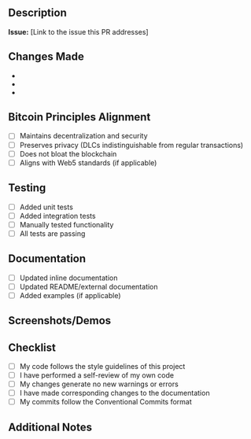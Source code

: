 <!-- Pull Request Template for Anya Organization Repositories -->

## Description

**Issue:** [Link to the issue this PR addresses]

<!-- Provide a clear and concise description of what this PR accomplishes -->

## Changes Made

<!-- List the specific changes made in this PR -->
- 
- 
- 

## Bitcoin Principles Alignment

<!-- Explain how your changes align with our Bitcoin principles -->
- [ ] Maintains decentralization and security
- [ ] Preserves privacy (DLCs indistinguishable from regular transactions)
- [ ] Does not bloat the blockchain
- [ ] Aligns with Web5 standards (if applicable)

## Testing

<!-- Describe the testing you've performed -->
- [ ] Added unit tests
- [ ] Added integration tests
- [ ] Manually tested functionality
- [ ] All tests are passing

## Documentation

- [ ] Updated inline documentation
- [ ] Updated README/external documentation
- [ ] Added examples (if applicable)

## Screenshots/Demos

<!-- If applicable, add screenshots or demo links to illustrate the changes -->

## Checklist

- [ ] My code follows the style guidelines of this project
- [ ] I have performed a self-review of my own code
- [ ] My changes generate no new warnings or errors
- [ ] I have made corresponding changes to the documentation
- [ ] My commits follow the Conventional Commits format

## Additional Notes

<!-- Any additional information that might be helpful for reviewers -->
